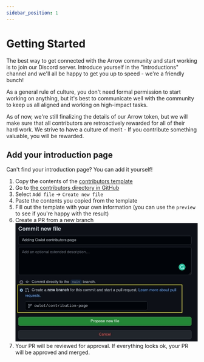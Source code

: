 ```yaml
---
sidebar_position: 1
---
```


# Getting Started

The best way to get connected with the Arrow community and start working is to join our Discord server. Introduce yourself in the "introductions" channel and we'll all be happy to get you up to speed - we're a friendly bunch!

As a general rule of culture, you don't need formal permission to start working on anything, but it's best to communicate well with the community to keep us all aligned and working on high-impact tasks. 

As of now, we're still finalizing the details of our Arrow token, but we will make sure that all contributors are retroactively rewarded for all of their hard work. We strive to have a culture of merit - If you contribute something valuable, you will be rewarded.

## Add your introduction page

Can't find your introduction page? You can add it yourself!
  1. Copy the contents of the [contributors template](https://raw.githubusercontent.com/Arrow-air/website/main/docs/contributing/contributors/_template.md)
  2. Go to [the contributors directory in GitHub](https://github.com/Arrow-air/website/tree/main/docs/contributing/contributors)
  3. Select `Add file` -> `Create new file`
  4. Paste the contents you copied from the template
  5. Fill out the template with your own information (you can use the `preview` to see if you're happy with the result)
  6. Create a PR from a new branch
     ![image](assets/create_pr.jpg)
  7. Your PR will be reviewed for approval. If everything looks ok, your PR will be approved and merged.
